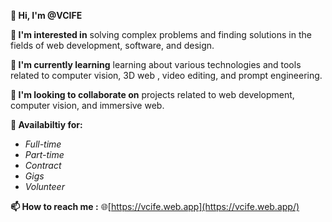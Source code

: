 **👋 Hi, I'm @VCIFE**

**👀 I'm interested in** solving complex problems and finding solutions in the fields of web development, software, and design.

**🌱 I'm currently learning** learning about various technologies and tools related to computer vision, 3D web , video editing, and prompt engineering.

**💞️ I'm looking to collaborate on** projects related to web development, computer vision, and immersive web.


**💼 Availabiltiy for:**
 - *Full-time*
 - *Part-time*
 - *Contract*
 - *Gigs*
 - *Volunteer* 

**📫 How to reach me :**
🌐[https://vcife.web.app](https://vcife.web.app/)

<!---
VCIFE/VCIFE is a ✨ special ✨ repository because its `README.md` (this file) appears on your GitHub profile.
You can click the Preview link to take a look at your changes.
--->
